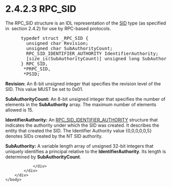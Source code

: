 <html dir="LTR" xmlns:mshelp="http://msdn.microsoft.com/mshelp" xmlns:ddue="http://ddue.schemas.microsoft.com/authoring/2003/5" xmlns:xlink="http://www.w3.org/1999/xlink" xmlns:tool="http://www.microsoft.com/tooltip">
    <head>
        <meta http-equiv="Content-Type" content="text/html; CHARSET=utf-8"></meta>
        <meta name="save" content="history"></meta>
        <title>2.4.2.3 RPC_SID</title>
        <xml>
            <mshelp:toctitle title="2.4.2.3 RPC_SID"></mshelp:toctitle>
            <mshelp:rltitle title="[MS-DTYP]: RPC_SID"></mshelp:rltitle>
            <mshelp:keyword index="A" term="5cb97814-a1c2-4215-b7dc-76d1f4bfad01"></mshelp:keyword>
            <mshelp:attr name="DCSext.ContentType" value="open specification"></mshelp:attr>
            <mshelp:attr name="AssetID" value="5cb97814-a1c2-4215-b7dc-76d1f4bfad01"></mshelp:attr>
            <mshelp:attr name="TopicType" value="kbRef"></mshelp:attr>
            <mshelp:attr name="DCSext.Title" value="[MS-DTYP]: RPC_SID" />
        </xml>
    </head>
    <body>
        <div id="header">
            <h1 class="heading">2.4.2.3 RPC_SID</h1>
        </div>
        <div id="mainSection">
            <div id="mainBody">
                <div id="allHistory" class="saveHistory"></div>
                <div id="sectionSection0" class="section" name="collapseableSection">
                    

<p>The RPC_SID structure is an IDL representation of the <a href="78eb9013-1c3a-4970-ad1f-2b1dad588a25.html">SID</a> type (as specified in 
section 2.4.2) for use by RPC-based protocols.</p>

<dl>
<dd>
<div><pre> typedef struct _RPC_SID {
   unsigned char Revision;
   unsigned char SubAuthorityCount;
   RPC_SID_IDENTIFIER_AUTHORITY IdentifierAuthority;
   [size_is(SubAuthorityCount)] unsigned long SubAuthority[];
 } RPC_SID,
  *PRPC_SID,
  *PSID;
</pre></div>
</dd></dl>

<p><b>Revision:</b>  An 8-bit unsigned integer
that specifies the revision level of the SID. This value MUST be set to 0x01.</p>

<p><b>SubAuthorityCount:</b>  An 8-bit
unsigned integer that specifies the number of elements in the <b>SubAuthority</b>
array. The maximum number of elements allowed is 15.</p>

<p><b>IdentifierAuthority:</b>  An <a href="d7e6e5a5-437c-41e5-8ba1-bdfd43e96cbc.html">RPC_SID_IDENTIFIER_AUTHORITY</a>
structure that indicates the authority under which the SID was created. It
describes the entity that created the SID. The Identifier Authority value
{0,0,0,0,0,5} denotes SIDs created by the NT SID authority.</p>

<p><b>SubAuthority:</b>  A variable length
array of unsigned 32-bit integers that uniquely identifies a principal relative
to the <b>IdentifierAuthority</b>. Its length is determined by <b>SubAuthorityCount</b>.</p>


                </div>
            </div>
        </div>
    </body>
</html>